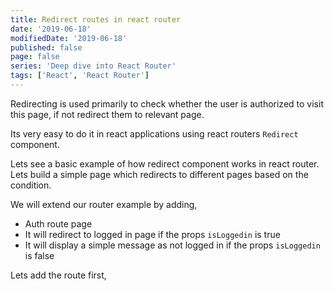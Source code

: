 ```yaml
---
title: Redirect routes in react router
date: '2019-06-18'
modifiedDate: '2019-06-18'
published: false
page: false
series: 'Deep dive into React Router'
tags: ['React', 'React Router']
---
```


Redirecting is used primarily to check whether the user is authorized to visit this page, if not redirect them to relevant page.

Its very easy to do it in react applications using react routers `Redirect` component.

Lets see a basic example of how redirect component works in react router. Lets build a simple page which redirects to different pages based on the condition.

We will extend our router example by adding,

- Auth route page
- It will redirect to logged in page if the props `isLoggedin` is true
- It will display a simple message as not logged in if the props `isLoggedin` is false

Lets add the route first,
